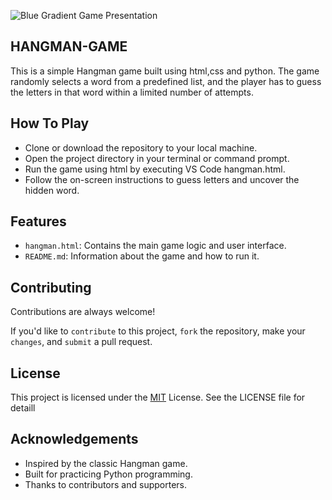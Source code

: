 ![Blue Gradient Game Presentation](https://github.com/ketan270/HANGMAN-GAME/assets/146920220/faf3b81e-aa53-4fc1-be5c-0597cd7ab998)

## HANGMAN-GAME

This is a simple Hangman game built using html,css and python. The game randomly selects a word from a predefined list, and the player has to guess the letters in that word within a limited number of attempts.
## How To Play

- Clone or download the repository to your local machine.
- Open the project directory in your terminal or command prompt.
- Run the game using html by executing VS Code hangman.html.
- Follow the on-screen instructions to guess letters and uncover the hidden word.

## Features

- `hangman.html`: Contains the main game logic and user interface.
- `README.md`: Information about the game and how to run it.

## Contributing

Contributions are always welcome!

If you'd like to `contribute` to this project, `fork` the repository, make your `changes`, and `submit` a pull request.

## License

This project is licensed under the [MIT](https://choosealicense.com/licenses/mit/) License. See the LICENSE file for detaill


## Acknowledgements

 - Inspired by the classic Hangman game.
 - Built for practicing Python programming.
 - Thanks to contributors and supporters.
